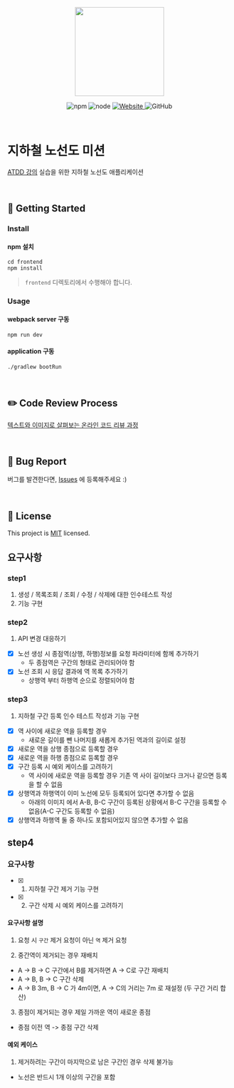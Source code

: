 <p align="center">
    <img width="200px;" src="https://raw.githubusercontent.com/woowacourse/atdd-subway-admin-frontend/master/images/main_logo.png"/>
</p>
<p align="center">
  <img alt="npm" src="https://img.shields.io/badge/npm-%3E%3D%205.5.0-blue">
  <img alt="node" src="https://img.shields.io/badge/node-%3E%3D%209.3.0-blue">
  <a href="https://edu.nextstep.camp/c/R89PYi5H" alt="nextstep atdd">
    <img alt="Website" src="https://img.shields.io/website?url=https%3A%2F%2Fedu.nextstep.camp%2Fc%2FR89PYi5H">
  </a>
  <img alt="GitHub" src="https://img.shields.io/github/license/next-step/atdd-subway-admin">
</p>

<br>

# 지하철 노선도 미션
[ATDD 강의](https://edu.nextstep.camp/c/R89PYi5H) 실습을 위한 지하철 노선도 애플리케이션

<br>

## 🚀 Getting Started

### Install
#### npm 설치
```
cd frontend
npm install
```
> `frontend` 디렉토리에서 수행해야 합니다.

### Usage
#### webpack server 구동
```
npm run dev
```
#### application 구동
```
./gradlew bootRun
```
<br>

## ✏️ Code Review Process
[텍스트와 이미지로 살펴보는 온라인 코드 리뷰 과정](https://github.com/next-step/nextstep-docs/tree/master/codereview)

<br>

## 🐞 Bug Report

버그를 발견한다면, [Issues](https://github.com/next-step/atdd-subway-admin/issues) 에 등록해주세요 :)

<br>

## 📝 License

This project is [MIT](https://github.com/next-step/atdd-subway-admin/blob/master/LICENSE.md) licensed.

## 요구사항

### step1
1. 생성 / 목록조회 / 조회 / 수정 / 삭제에 대한 인수테스트 작성
2. 기능 구현

### step2
1. API 변경 대응하기
- [x] 노선 생성 시 종점역(상행, 하행)정보를 요청 파라미터에 함께 추가하기
    - 두 종점역은 구간의 형태로 관리되어야 함
- [x] 노선 조회 시 응답 결과에 역 목록 추가하기
    - 상행역 부터 하행역 순으로 정렬되어야 함
    
### step3
1. 지하철 구간 등록 인수 테스트 작성과 기능 구현
- [x] 역 사이에 새로운 역을 등록할 경우
    - 새로운 길이를 뺀 나머지를 새롭게 추가된 역과의 길이로 설정
- [x] 새로운 역을 상행 종점으로 등록할 경우
- [x] 새로운 역을 하행 종점으로 등록할 경우
- [x] 구간 등록 시 예외 케이스를 고려하기
    - 역 사이에 새로운 역을 등록할 경우 기존 역 사이 길이보다 크거나 같으면 등록을 할 수 없음
- [x] 상행역과 하행역이 이미 노선에 모두 등록되어 있다면 추가할 수 없음
    - 아래의 이미지 에서 A-B, B-C 구간이 등록된 상황에서 B-C 구간을 등록할 수 없음(A-C 구간도 등록할 수 없음)
- [x] 상행역과 하행역 둘 중 하나도 포함되어있지 않으면 추가할 수 없음

## step4

### 요구사항

- [x] 1. 지하철 구간 제거 기능 구현
- [x] 2. 구간 삭제 시 예외 케이스를 고려하기
 

#### 요구사항 설명

1. 요청 시 `구간` 제거 요청이 아닌 `역` 제거 요청

2. 중간역이 제거되는 경우 재배치
  - A -> B -> C 구간에서 B를 제거하면 A -> C로 구간 재배치
  - A -> B, B -> C 구간 삭제
  - A -> B 3m, B -> C 가 4m이면, A -> C의 거리는 7m 로 재설정 (두 구간 거리 합산)

3. 종점이 제거되는 경우 제일 가까운 역이 새로운 종점
  - 종점 이전 역 -> 종점 구간 삭제

#### 예외 케이스

1. 제거하려는 구간이 마지막으로 남은 구간인 경우 삭제 불가능
  - 노선은 반드시 1개 이상의 구간을 포함